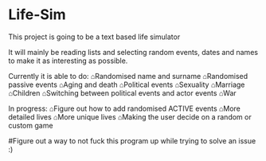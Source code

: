 # Life-Sim
This project is going to be a text based life simulator

It will mainly be reading lists and selecting random events, dates and names to make it as interesting as possible.

Currently it is able to do:
⌂Randomised name and surname
⌂Randomised passive events
⌂Aging and death
⌂Political events
⌂Sexuality
⌂Marriage
⌂Children
⌂Switching between political events and actor events
⌂War


In progress:
⌂Figure out how to add randomised ACTIVE events
⌂More detailed lives
⌂More unique lives
⌂Making the user decide on a random or custom game

#Figure out a way to not fuck this program up while trying to solve an issue :)


